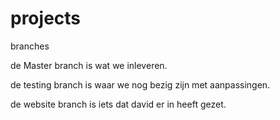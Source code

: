 # projects
branches

de Master branch is wat we inleveren.

de testing branch is waar we nog bezig zijn met aanpassingen.

de website branch is iets dat david er in heeft gezet.
